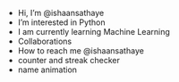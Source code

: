 - Hi, I’m @ishaansathaye
- I’m interested in Python
- I am currently learning Machine Learning
- Collaborations
- How to reach me @ishaansathaye
- counter and streak checker
- name animation

<!---
ishaansathaye/ishaansathaye is a ✨ special ✨ repository because its `README.md` (this file) appears on your GitHub profile.
You can click the Preview link to take a look at your changes.
--->
